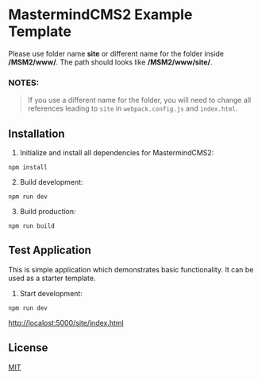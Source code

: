 # MastermindCMS2 Example Template

Please use folder name **site** or different name for the folder inside **/MSM2/www/**. The path should looks like **/MSM2/www/site/**.

### NOTES: 
> If you use a different name for the folder, you will need to change all references leading to `site` in `webpack.config.js` and `index.html`.

## Installation

1. Initialize and install all dependencies for MastermindCMS2:
```
npm install
```

2. Build development:
```
npm run dev
```

3. Build production:
```
npm run build
```

## Test Application
This is simple application which demonstrates basic functionality. It can be used as a starter template.

1. Start development:
```
npm run dev
```

[http://localost:5000/site/index.html](http://localost:5000/site/index.html "Starter Application Main Page")

## License
[MIT](https://choosealicense.com/licenses/mit/)
